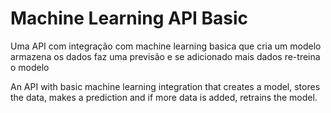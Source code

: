 # Machine Learning API Basic

Uma API com integração com machine learning basica que cria um modelo armazena os dados faz uma previsão e se adicionado mais dados re-treina o modelo


An API with basic machine learning integration that creates a model, stores the data, makes a prediction and if more data is added, retrains the model.
